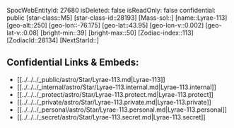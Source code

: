﻿---
location: [43.95,76.175,250]
type: Star
tags:
- astro/Star

---
SpocWebEntityId: 27680
isDeleted: false
isReadOnly: false
confidential: public
[star-class::M5]
[star-class-id::28193]
[Mass-sol::]
[name::Lyrae-113]
[geo-alt::250]
[geo-lon::-76.175]
[geo-lat::43.95]
[geo-lon-v::0.002]
[geo-lat-v::0.08]
[bright-min::39]
[bright-max::50]
[Zodiac-index::113]
[ZodiacId::28134]
[NextStarId::]



## Confidential Links & Embeds: 
- [[../../../_public/astro/Star/Lyrae-113.md|Lyrae-113]] 
- [[../../../_internal/astro/Star/Lyrae-113.internal.md|Lyrae-113.internal]] 
- [[../../../_protect/astro/Star/Lyrae-113.protect.md|Lyrae-113.protect]] 
- [[../../../_private/astro/Star/Lyrae-113.private.md|Lyrae-113.private]] 
- [[../../../_personal/astro/Star/Lyrae-113.personal.md|Lyrae-113.personal]] 
- [[../../../_secret/astro/Star/Lyrae-113.secret.md|Lyrae-113.secret]] 
